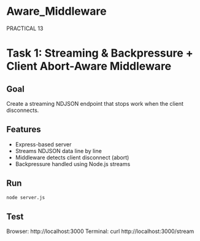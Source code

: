 # Aware_Middleware
PRACTICAL 13

# Task 1: Streaming & Backpressure + Client Abort-Aware Middleware

##  Goal
Create a streaming NDJSON endpoint that stops work when the client disconnects.

## Features
- Express-based server
- Streams NDJSON data line by line
- Middleware detects client disconnect (abort)
- Backpressure handled using Node.js streams

## Run
```bash
node server.js
```
## Test
Browser: http://localhost:3000
Terminal: curl http://localhost:3000/stream

